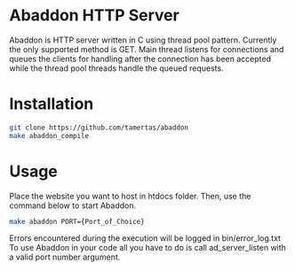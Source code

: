 Abaddon HTTP Server
=======

Abaddon is HTTP server written in C using thread pool pattern.
Currently the only supported method is GET. Main thread listens for connections
and queues the clients for handling after the connection has been accepted
while the thread pool threads handle the queued requests.

Installation
=======
```bash
git clone https://github.com/tamertas/abaddon
make abaddon_compile
```

Usage
=======
Place the website you want to host in htdocs folder.
Then, use the command below to start Abaddon.
```bash
make abaddon PORT={Port_of_Choice}
```
Errors encountered during the execution will be logged
in bin/error_log.txt
To use Abaddon in your code all you have to do is call
ad_server_listen with a valid port number argument.

